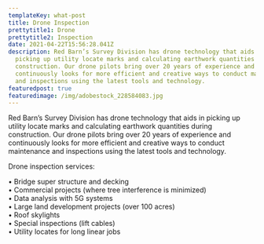 ```yaml
---
templateKey: what-post
title: Drone Inspection
prettytitle1: Drone
prettytitle2: Inspection
date: 2021-04-22T15:56:28.041Z
description: Red Barn’s Survey Division has drone technology that aids in
  picking up utility locate marks and calculating earthwork quantities during
  construction. Our drone pilots bring over 20 years of experience and
  continuously looks for more efficient and creative ways to conduct maintenance
  and inspections using the latest tools and technology.
featuredpost: true
featuredimage: /img/adobestock_228584083.jpg
---
```

Red Barn’s Survey Division has drone technology that aids in picking up utility locate marks and calculating earthwork quantities during construction. Our drone pilots bring over 20 years of experience and continuously looks for more efficient and creative ways to conduct maintenance and inspections using the latest tools and technology.

Drone inspection services:

• Bridge super structure and decking\
• Commercial projects (where tree interference is minimized)\
• Data analysis with 5G systems\
• Large land development projects (over 100 acres)\
• Roof skylights\
• Special inspections (lift cables)\
• Utility locates for long linear jobs